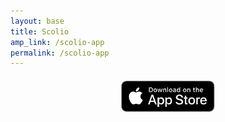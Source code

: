 ```yaml
---
layout: base
title: Scolio
amp_link: /scolio-app
permalink: /scolio-app
---
```

<div style="margin: 20px auto; text-align: center;">
    <a href=""><img src="assets/img/Download_on_the_App_Store_Badge_US-UK_RGB_blk_092917.svg" height="50px" /></a>
</div>